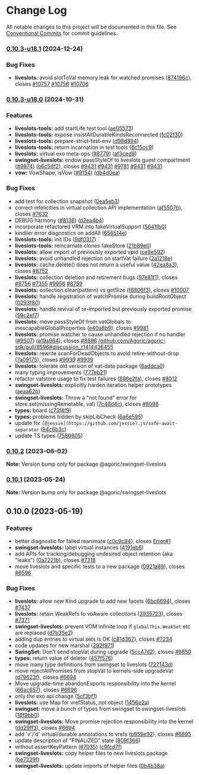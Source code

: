 # Change Log

All notable changes to this project will be documented in this file.
See [Conventional Commits](https://conventionalcommits.org) for commit guidelines.

### [0.10.3-u18.1](https://github.com/Agoric/agoric-sdk/compare/@agoric/swingset-liveslots@0.10.3-u18.0...@agoric/swingset-liveslots@0.10.3-u18.1) (2024-12-24)


### Bug Fixes

* **liveslots:** avoid slotToVal memory leak for watched promises ([874196c](https://github.com/Agoric/agoric-sdk/commit/874196c477036964634b5e3b8af93fb57279ef18)), closes [#10757](https://github.com/Agoric/agoric-sdk/issues/10757) [#10756](https://github.com/Agoric/agoric-sdk/issues/10756) [#10706](https://github.com/Agoric/agoric-sdk/issues/10706)



### [0.10.3-u18.0](https://github.com/Agoric/agoric-sdk/compare/@agoric/swingset-liveslots@0.10.2...@agoric/swingset-liveslots@0.10.3-u18.0) (2024-10-31)


### Features

* **liveslots-tools:** add startLife test tool ([ae05573](https://github.com/Agoric/agoric-sdk/commit/ae0557309297e29b4ca8307f7a3aefc72799436b))
* **liveslots-tools:** expose insistAllDurableKindsReconnected ([fc02f30](https://github.com/Agoric/agoric-sdk/commit/fc02f305817706bc80e2a0b0cd2a4901c9927115))
* **liveslots-tools:** prepare-strict-test-env ([d98d894](https://github.com/Agoric/agoric-sdk/commit/d98d89449d4bfc1419cd4410edef813db0e4ec55))
* **liveslots-tools:** return incarnation in test tools ([6c15cc9](https://github.com/Agoric/agoric-sdk/commit/6c15cc99d1c8084b2d4e88e757c78dbd9c8497bd))
* **liveslots:** virtual exo meta-ops ([#8779](https://github.com/Agoric/agoric-sdk/issues/8779)) ([af3ced9](https://github.com/Agoric/agoric-sdk/commit/af3ced91861731353e10a45e4eae63450f74a0ea))
* **swingset-liveslots:** endow passStyleOf to liveslots guest compartment ([#9874](https://github.com/Agoric/agoric-sdk/issues/9874)) ([b6c58f2](https://github.com/Agoric/agoric-sdk/commit/b6c58f297e8f902f046cc2c71fe7f6162fe0c76d)), closes [#9431](https://github.com/Agoric/agoric-sdk/issues/9431) [#9431](https://github.com/Agoric/agoric-sdk/issues/9431) [#9781](https://github.com/Agoric/agoric-sdk/issues/9781) [#9431](https://github.com/Agoric/agoric-sdk/issues/9431) [#9431](https://github.com/Agoric/agoric-sdk/issues/9431)
* **vow:** VowShape, isVow ([#9154](https://github.com/Agoric/agoric-sdk/issues/9154)) ([db4d0ea](https://github.com/Agoric/agoric-sdk/commit/db4d0eab68a1d361ddbb6fe993ff0b9969a348e5))


### Bug Fixes

* add test for collection snapshot ([0ea5eb3](https://github.com/Agoric/agoric-sdk/commit/0ea5eb3ae77d5639bda7428e52c4d9c0fa8e4059))
* correct infelicities in virtual collection API implementation ([af5507b](https://github.com/Agoric/agoric-sdk/commit/af5507bfecaa8f76001c09f6a1a9c8ca2a4c58c1)), closes [#7632](https://github.com/Agoric/agoric-sdk/issues/7632)
* DEBUG harmony ([#8136](https://github.com/Agoric/agoric-sdk/issues/8136)) ([d2ea4b4](https://github.com/Agoric/agoric-sdk/commit/d2ea4b46b9efa61e97eec8711830d9fdd741ca55))
* incorporate refactored VRM into fakeVirtualSupport ([5641fb0](https://github.com/Agoric/agoric-sdk/commit/5641fb0effb0045e6ddefa64280ec54730a6b45a))
* kindlier error diagnostics on addAll ([656514e](https://github.com/Agoric/agoric-sdk/commit/656514e5a6bf5d186f33137b3c9a113e3a232207))
* **liveslots-tools:** init IDs ([9df0317](https://github.com/Agoric/agoric-sdk/commit/9df0317f78b8b7c0ae12dae42e304c02e6386ad4))
* **liveslots-tools:** reincarnate clones fakeStore ([21b89e0](https://github.com/Agoric/agoric-sdk/commit/21b89e0a019c64b6bbf248c2156276f9d4798597))
* **liveslots:** allow import of previously exported vpid ([ce8e592](https://github.com/Agoric/agoric-sdk/commit/ce8e592eb453fe8d6e8563ab7778428470259ac3))
* **liveslots:** avoid unhandled rejection on startVat failure ([2a1218e](https://github.com/Agoric/agoric-sdk/commit/2a1218e27f7eea8136c0b7e9f61d02b6b0355a71))
* **liveslots:** cache.delete() does not return a useful value ([42ea8a3](https://github.com/Agoric/agoric-sdk/commit/42ea8a3f9a49081d65fda05d8d99ed2732aeb6c0)), closes [#8752](https://github.com/Agoric/agoric-sdk/issues/8752)
* **liveslots:** collection deletion and retirement bugs ([97e81f1](https://github.com/Agoric/agoric-sdk/commit/97e81f17d1e060f56114ddd7fc124f90df0695cb)), closes [#8756](https://github.com/Agoric/agoric-sdk/issues/8756) [#7355](https://github.com/Agoric/agoric-sdk/issues/7355) [#9956](https://github.com/Agoric/agoric-sdk/issues/9956) [#8759](https://github.com/Agoric/agoric-sdk/issues/8759)
* **liveslots:** collection.clear(pattern) vs getSize ([f8806f3](https://github.com/Agoric/agoric-sdk/commit/f8806f37774f511671b14ee8807f381c9ef2e5e2)), closes [#10007](https://github.com/Agoric/agoric-sdk/issues/10007)
* **liveslots:** handle registration of watchPromise during buildRootObject ([0293f80](https://github.com/Agoric/agoric-sdk/commit/0293f80f66419408abb5e3eaaeaee0b85a0b7a66))
* **liveslots:** handle revival of re-imported but previously exported promise ([59c2ef7](https://github.com/Agoric/agoric-sdk/commit/59c2ef7efbf1357e649eece1dc205f0d3a267d5a))
* **liveslots:** move passStyleOf from vatGlobals to inescapableGlobalProperties ([e40a8b9](https://github.com/Agoric/agoric-sdk/commit/e40a8b9a4b8fb0651d915b21876bc7f7f963131a)), closes [#9981](https://github.com/Agoric/agoric-sdk/issues/9981)
* **liveslots:** promise watcher to cause unhandled rejection if no handler ([#9507](https://github.com/Agoric/agoric-sdk/issues/9507)) ([a19a964](https://github.com/Agoric/agoric-sdk/commit/a19a964b35a3b3b7252fbb3155211cc482be63df)), closes [#8596](https://github.com/Agoric/agoric-sdk/issues/8596) [/github.com/Agoric/agoric-sdk/pull/8596#discussion_r1414436455](https://github.com/Agoric//github.com/Agoric/agoric-sdk/pull/8596/issues/discussion_r1414436455)
* **liveslots:** rewrite scanForDeadObjects to avoid retire-without-drop ([7a09175](https://github.com/Agoric/agoric-sdk/commit/7a0917583c1d87de3b4619b633fb6d641bde656c)), closes [#9939](https://github.com/Agoric/agoric-sdk/issues/9939) [#9939](https://github.com/Agoric/agoric-sdk/issues/9939)
* **liveslots:** tolerate old version of vat-data package ([6addca0](https://github.com/Agoric/agoric-sdk/commit/6addca016507be8c6ea350a252a6cb7b27e4ee08))
* many typing improvements ([777eb21](https://github.com/Agoric/agoric-sdk/commit/777eb21a20fbff3da93d713dc1b95a01fe6ce472))
* refactor vatstore usage to fix test failures ([886e2fa](https://github.com/Agoric/agoric-sdk/commit/886e2fac16f3b12be732dbde9ffdab9b2354d13d)), closes [#8012](https://github.com/Agoric/agoric-sdk/issues/8012)
* **swingset-liveslots:** explicitly harden iteration helper prototypes ([aeaa62b](https://github.com/Agoric/agoric-sdk/commit/aeaa62b07d941eb74938bac19c64051d554ae532))
* **swingset-liveslots:** Throw a "not found" error for store.set(missingRemotable, val) ([7c48d4c](https://github.com/Agoric/agoric-sdk/commit/7c48d4cd0ef32828e691bd65492e9ce8929ac0af)), closes [#8098](https://github.com/Agoric/agoric-sdk/issues/8098)
* **types:** board ([c73f4f9](https://github.com/Agoric/agoric-sdk/commit/c73f4f9686215a37e8c5f82ce8dbe4742886a02b))
* **types:** problems hidden by skipLibCheck ([6a6e595](https://github.com/Agoric/agoric-sdk/commit/6a6e59549e7beeeef94bf90556ed16873c46d285))
* update for `[@jessie](https://github.com/jessie).js/safe-await-separator` ([94c6b3c](https://github.com/Agoric/agoric-sdk/commit/94c6b3c83a5326594f1e2886ae01d6a703a7a68f))
* update TS types ([7580805](https://github.com/Agoric/agoric-sdk/commit/75808055afc129c81b7978fb83c33cfed7a4ecbd))



### [0.10.2](https://github.com/Agoric/agoric-sdk/compare/@agoric/swingset-liveslots@0.10.1...@agoric/swingset-liveslots@0.10.2) (2023-06-02)

**Note:** Version bump only for package @agoric/swingset-liveslots





### [0.10.1](https://github.com/Agoric/agoric-sdk/compare/@agoric/swingset-liveslots@0.10.0...@agoric/swingset-liveslots@0.10.1) (2023-05-24)

**Note:** Version bump only for package @agoric/swingset-liveslots





## 0.10.0 (2023-05-19)


### Features

* better diagnostic for failed reanimate ([c0c9c94](https://github.com/Agoric/agoric-sdk/commit/c0c9c9433648d520aa2bcdbadbbfe877831567c7)), closes [Error#1](https://github.com/Agoric/Error/issues/1)
* **swingset-liveslots:** label virtual instances ([4191eb6](https://github.com/Agoric/agoric-sdk/commit/4191eb62d0e64048c3c715e5f71a53a747267350))
* add APIs for tracking/debugging undesired object retention (aka "leaks") ([0a7221b](https://github.com/Agoric/agoric-sdk/commit/0a7221b3c04f3b2894c30346fa2ea6fb0130c046)), closes [#7318](https://github.com/Agoric/agoric-sdk/issues/7318)
* move liveslots and specific tests to a new package ([0921a89](https://github.com/Agoric/agoric-sdk/commit/0921a8903b72cfefdf05a5906bcfb826cac1cc2f)), closes [#6596](https://github.com/Agoric/agoric-sdk/issues/6596)


### Bug Fixes

* **liveslots:** allow new Kind upgrade to add new facets ([6bc6694](https://github.com/Agoric/agoric-sdk/commit/6bc6694968e6d2f529e7c91ec1efb11fdff2e2d3)), closes [#7437](https://github.com/Agoric/agoric-sdk/issues/7437)
* **liveslots:** retain WeakRefs to voAware collections ([3935723](https://github.com/Agoric/agoric-sdk/commit/393572396781afd17691e1366abeba696228a24e)), closes [#7371](https://github.com/Agoric/agoric-sdk/issues/7371)
* **swingset-liveslots:** prevent VOM infinite loop if `globalThis.WeakSet` etc are replaced ([d7b35e2](https://github.com/Agoric/agoric-sdk/commit/d7b35e28715a715ef510f2717e0040fa017caab4))
* adding dup entries to virtual sets is OK ([c81d367](https://github.com/Agoric/agoric-sdk/commit/c81d3677d8085eb4debe5baa416816ff94d582cf)), closes [#7234](https://github.com/Agoric/agoric-sdk/issues/7234)
* code updates for new marshal ([292f971](https://github.com/Agoric/agoric-sdk/commit/292f971769db69e61782f96638c2f687c3f95ac2))
* **SwingSet:** Don't send stopVat during upgrade ([5cc47d2](https://github.com/Agoric/agoric-sdk/commit/5cc47d2d8892690f8c1653630b41dd64cc42d73b)), closes [#6650](https://github.com/Agoric/agoric-sdk/issues/6650)
* **types:** return value of deleter ([457f576](https://github.com/Agoric/agoric-sdk/commit/457f5765b9fc0a693e6eb5e6644ddf4af3b791db))
* move many type definitions from swingset to liveslots ([727143d](https://github.com/Agoric/agoric-sdk/commit/727143d5562498e2e3013c34304f229b4dd11da5))
* move rejectAllPromises from stopVat to kernels-side upgradeVat ([d79623f](https://github.com/Agoric/agoric-sdk/commit/d79623f3fb3b87653dba1c71eb1153711c9d962c)), closes [#6694](https://github.com/Agoric/agoric-sdk/issues/6694)
* Move upgrade-time abandonExports responsibility into the kernel ([66ac657](https://github.com/Agoric/agoric-sdk/commit/66ac657d51d3d1be61ee4a6e9a621a664086ee57)), closes [#6696](https://github.com/Agoric/agoric-sdk/issues/6696)
* only the exo api change ([5cf3bf1](https://github.com/Agoric/agoric-sdk/commit/5cf3bf10a71dd02094365a66e87032e5d17d004f))
* **liveslots:** use Map for vrefStatus, not object ([1456e2a](https://github.com/Agoric/agoric-sdk/commit/1456e2ae006bb1c702383cedda5e5c407968840e))
* **swingset:** move a bunch of types from swingset to swingset-liveslots ([14f9bb0](https://github.com/Agoric/agoric-sdk/commit/14f9bb00c82c085dc647f23b6c90b26e6a0a6dfd))
* **swingset-liveslots:** Move promise rejection responsibility into the kernel ([dd29ff3](https://github.com/Agoric/agoric-sdk/commit/dd29ff35c5dc72efbbf7087849182aa7f04b2bb1)), closes [#6694](https://github.com/Agoric/agoric-sdk/issues/6694)
* add 'v'/'d' virtual/durable annotations to vrefs ([b859e92](https://github.com/Agoric/agoric-sdk/commit/b859e92fe041415d6e34250f672a10ad927aa33e)), closes [#6695](https://github.com/Agoric/agoric-sdk/issues/6695)
* update description of "FINALIZED" state ([809f366](https://github.com/Agoric/agoric-sdk/commit/809f3660c083467e76deb1487015cb24205a801d))
* without assertKeyPattern ([#7035](https://github.com/Agoric/agoric-sdk/issues/7035)) ([c9fcd7f](https://github.com/Agoric/agoric-sdk/commit/c9fcd7f82757732435cd96f3377e4fbfb6586ce7))
* **swingset-liveslots:** copy helper files to new liveslots package ([be7229f](https://github.com/Agoric/agoric-sdk/commit/be7229f7217c1ecc523069a57945a372f4a1e00e))
* **swingset-liveslots:** update imports of helper files ([0b4b38a](https://github.com/Agoric/agoric-sdk/commit/0b4b38a1f9efbb3e1e860172b0b802548d18ae2e))
